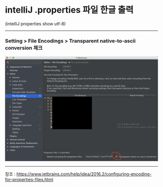 # intelliJ .properties 파일 한글 출력
(intelliJ properties show utf-8)

-----

### Setting > File Encodings > Transparent native-to-ascii conversion 체크
![screenshot](https://github.com/hangaebal/blog/blob/master/temp/intellij_properties_utf-8.png)

-----

참조 :
https://www.jetbrains.com/help/idea/2016.2/configuring-encoding-for-properties-files.html

